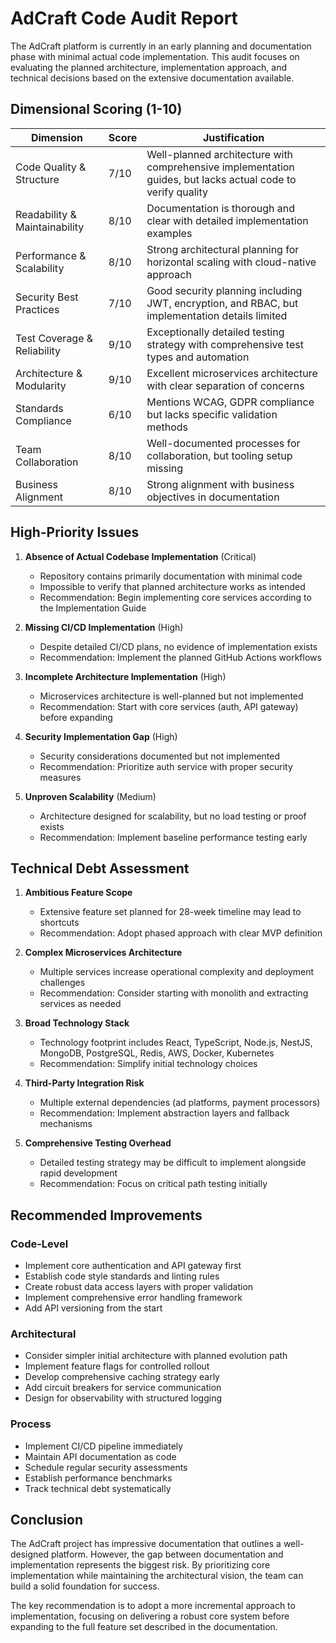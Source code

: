 # AdCraft Code Audit Report

The AdCraft platform is currently in an early planning and documentation phase with minimal actual code implementation. This audit focuses on evaluating the planned architecture, implementation approach, and technical decisions based on the extensive documentation available.

## Dimensional Scoring (1-10)

| Dimension                     | Score | Justification                                                                                               |
| ----------------------------- | ----- | ----------------------------------------------------------------------------------------------------------- |
| Code Quality & Structure      | 7/10  | Well-planned architecture with comprehensive implementation guides, but lacks actual code to verify quality |
| Readability & Maintainability | 8/10  | Documentation is thorough and clear with detailed implementation examples                                   |
| Performance & Scalability     | 8/10  | Strong architectural planning for horizontal scaling with cloud-native approach                             |
| Security Best Practices       | 7/10  | Good security planning including JWT, encryption, and RBAC, but implementation details limited              |
| Test Coverage & Reliability   | 9/10  | Exceptionally detailed testing strategy with comprehensive test types and automation                        |
| Architecture & Modularity     | 9/10  | Excellent microservices architecture with clear separation of concerns                                      |
| Standards Compliance          | 6/10  | Mentions WCAG, GDPR compliance but lacks specific validation methods                                        |
| Team Collaboration            | 8/10  | Well-documented processes for collaboration, but tooling setup missing                                      |
| Business Alignment            | 8/10  | Strong alignment with business objectives in documentation                                                  |

## High-Priority Issues

1. **Absence of Actual Codebase Implementation** (Critical)

   - Repository contains primarily documentation with minimal code
   - Impossible to verify that planned architecture works as intended
   - Recommendation: Begin implementing core services according to the Implementation Guide

2. **Missing CI/CD Implementation** (High)

   - Despite detailed CI/CD plans, no evidence of implementation exists
   - Recommendation: Implement the planned GitHub Actions workflows

3. **Incomplete Architecture Implementation** (High)

   - Microservices architecture is well-planned but not implemented
   - Recommendation: Start with core services (auth, API gateway) before expanding

4. **Security Implementation Gap** (High)

   - Security considerations documented but not implemented
   - Recommendation: Prioritize auth service with proper security measures

5. **Unproven Scalability** (Medium)
   - Architecture designed for scalability, but no load testing or proof exists
   - Recommendation: Implement baseline performance testing early

## Technical Debt Assessment

1. **Ambitious Feature Scope**

   - Extensive feature set planned for 28-week timeline may lead to shortcuts
   - Recommendation: Adopt phased approach with clear MVP definition

2. **Complex Microservices Architecture**

   - Multiple services increase operational complexity and deployment challenges
   - Recommendation: Consider starting with monolith and extracting services as needed

3. **Broad Technology Stack**

   - Technology footprint includes React, TypeScript, Node.js, NestJS, MongoDB, PostgreSQL, Redis, AWS, Docker, Kubernetes
   - Recommendation: Simplify initial technology choices

4. **Third-Party Integration Risk**

   - Multiple external dependencies (ad platforms, payment processors)
   - Recommendation: Implement abstraction layers and fallback mechanisms

5. **Comprehensive Testing Overhead**
   - Detailed testing strategy may be difficult to implement alongside rapid development
   - Recommendation: Focus on critical path testing initially

## Recommended Improvements

### Code-Level

- Implement core authentication and API gateway first
- Establish code style standards and linting rules
- Create robust data access layers with proper validation
- Implement comprehensive error handling framework
- Add API versioning from the start

### Architectural

- Consider simpler initial architecture with planned evolution path
- Implement feature flags for controlled rollout
- Develop comprehensive caching strategy early
- Add circuit breakers for service communication
- Design for observability with structured logging

### Process

- Implement CI/CD pipeline immediately
- Maintain API documentation as code
- Schedule regular security assessments
- Establish performance benchmarks
- Track technical debt systematically

## Conclusion

The AdCraft project has impressive documentation that outlines a well-designed platform. However, the gap between documentation and implementation represents the biggest risk. By prioritizing core implementation while maintaining the architectural vision, the team can build a solid foundation for success.

The key recommendation is to adopt a more incremental approach to implementation, focusing on delivering a robust core system before expanding to the full feature set described in the documentation.

